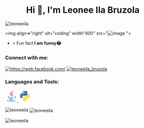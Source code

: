 <h1 align="center">Hi 👋, I'm Leonee Ila Bruzola</h1>
<p align="left"> <img src="https://komarev.com/ghpvc/?username=leoneeila&label=Profile%20views&color=0e75b6&style=flat" alt="leoneeila" /> </p>

<img align=>"right" alt="coding" width"400" src="![image](https://github.com/leoneeila/AppsDevProject1/assets/142654455/735fad68-a8a4-4b8e-91b9-656f3677a035)
">
- ⚡ Fun fact **I am funny😂**

<h3 align="left">Connect with me:</h3>
<p align="left">
<a href="https://fb.com/https://web.facebook.com/" target="blank"><img align="center" src="https://raw.githubusercontent.com/rahuldkjain/github-profile-readme-generator/master/src/images/icons/Social/facebook.svg" alt="https://web.facebook.com/" height="30" width="40" /></a>
<a href="https://instagram.com/leoneeila_bruzola" target="blank"><img align="center" src="https://raw.githubusercontent.com/rahuldkjain/github-profile-readme-generator/master/src/images/icons/Social/instagram.svg" alt="leoneeila_bruzola" height="30" width="40" /></a>
</p>

<h3 align="left">Languages and Tools:</h3>
<p align="left"> <a href="https://www.java.com" target="_blank" rel="noreferrer"> <img src="https://raw.githubusercontent.com/devicons/devicon/master/icons/java/java-original.svg" alt="java" width="40" height="40"/> </a> <a href="https://www.python.org" target="_blank" rel="noreferrer"> <img src="https://raw.githubusercontent.com/devicons/devicon/master/icons/python/python-original.svg" alt="python" width="40" height="40"/> </a> </p>

<p><img align="left" src="https://github-readme-stats.vercel.app/api/top-langs?username=leoneeila&show_icons=true&locale=en&layout=compact" alt="leoneeila" /></p>

<p>&nbsp;<img align="center" src="https://github-readme-stats.vercel.app/api?username=leoneeila&show_icons=true&locale=en" alt="leoneeila" /></p>

<p><img align="center" src="https://github-readme-streak-stats.herokuapp.com/?user=leoneeila&" alt="leoneeila" /></p>

